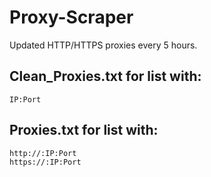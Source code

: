 # Proxy-Scraper
Updated HTTP/HTTPS proxies every 5 hours.

## Clean_Proxies.txt for list with:
```
IP:Port
```

## Proxies.txt for list with:
```
http://:IP:Port
https://:IP:Port
```
